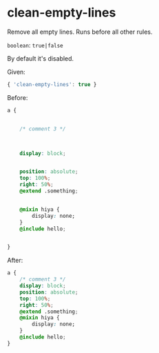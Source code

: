 # clean-empty-lines

Remove all empty lines. Runs before all other rules.

`boolean`: `true|false`

By default it's disabled.

Given:

```js
{ 'clean-empty-lines': true }
```

Before:

```css
a {


	/* comment 3 */



	display: block;


	position: absolute;
	top: 100%;
	right: 50%;
	@extend .something;


	@mixin hiya {
		display: none;
	}
	@include hello;


}
```

After:

```css
a {
	/* comment 3 */
	display: block;
	position: absolute;
	top: 100%;
	right: 50%;
	@extend .something;
	@mixin hiya {
		display: none;
	}
	@include hello;
}
```

